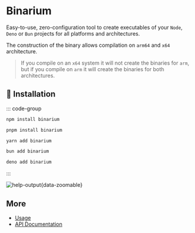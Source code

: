 # Binarium

Easy-to-use, zero-configuration tool to create executables of your `Node`, `Deno` or `Bun` projects for all platforms and architectures.

The construction of the binary allows compilation on `arm64` and `x64` architecture.

> If you compile on an `x64` system it will not create the binaries for `arm`, but if you compile on `arm` it will create the binaries for both architectures.

## 🔑 Installation

::: code-group

```bash [npm]
npm install binarium
```

```bash [pnpm]
pnpm install binarium
```

```bash [yarn]
yarn add binarium
```

```bash [bun]
bun add binarium
```

```bash [deno]
deno add binarium
```

:::

![help-output](/binarium-help.png){data-zoomable}

## More

- [Usage](./usage)
- [API Documentation](./api)
